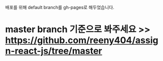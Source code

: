 배포를 위해 default branch를 gh-pages로 해두었습니다.
# master branch 기준으로 봐주세요 >> https://github.com/reeny404/assign-react-js/tree/master
